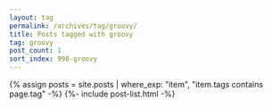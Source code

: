 ```yaml
---
layout: tag
permalink: /archives/tag/groovy/
title: Posts tagged with groovy
tag: groovy
post_count: 1
sort_index: 998-groovy
---
```

{% assign posts = site.posts | where_exp: "item", "item.tags contains page.tag" -%}
{%- include post-list.html -%}

